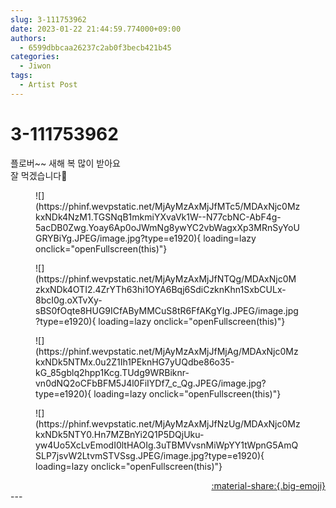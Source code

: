 ```yaml
---
slug: 3-111753962
date: 2023-01-22 21:44:59.774000+09:00
authors:
  - 6599dbbcaa26237c2ab0f3becb421b45
categories:
  - Jiwon
tags:
  - Artist Post
---
```


# 3-111753962

<div class="post-container" markdown="1">
<div class="content-container md-sidebar__scrollwrap" markdown="1">

플로버~~ 새해 복 많이 받아요<br>잘 먹겠습니다🤤
<figure markdown="1">
![](https://phinf.wevpstatic.net/MjAyMzAxMjJfMTc5/MDAxNjc0MzkxNDk4NzM1.TGSNqB1mkmiYXvaVk1W--N77cbNC-AbF4g-5acDB0Zwg.Yoay6Ap0oJWmNg8ywYC2vbWagxXp3MRnSyYoUGRYBiYg.JPEG/image.jpg?type=e1920){ loading=lazy onclick="openFullscreen(this)"}
</figure>

<figure markdown="1">
![](https://phinf.wevpstatic.net/MjAyMzAxMjJfNTQg/MDAxNjc0MzkxNDk4OTI2.4ZrYTh63hi1OYA6Bqj6SdiCzknKhn1SxbCULx-8bcI0g.oXTvXy-sBS0fOqte8HUG9ICfAByMMCuS8tR6FfAKgYIg.JPEG/image.jpg?type=e1920){ loading=lazy onclick="openFullscreen(this)"}
</figure>

<figure markdown="1">
![](https://phinf.wevpstatic.net/MjAyMzAxMjJfMjAg/MDAxNjc0MzkxNDk5NTMx.0u2Z1Ih1PEknHG7yUQdbe86o35-kG_85gblq2hpp1Kcg.TUdg9WRBiknr-vn0dNQ2oCFbBFM5J4l0FiIYDf7_c_Qg.JPEG/image.jpg?type=e1920){ loading=lazy onclick="openFullscreen(this)"}
</figure>

<figure markdown="1">
![](https://phinf.wevpstatic.net/MjAyMzAxMjJfNzUg/MDAxNjc0MzkxNDk5NTY0.Hn7MZBnYi2Q1P5DQjUku-yw4Uo5XcLvEmodI0ltHAOIg.3uTBMVvsnMiWpYY1tWpnG5AmQSLP7jsvW2LtvmSTVSsg.JPEG/image.jpg?type=e1920){ loading=lazy onclick="openFullscreen(this)"}
</figure>


</div>
</div>

<div style="text-align: right;" markdown="1">
<a href="https://weverse.io/fromis9/artist/3-111753962" style="text-align: right;">:material-share:{.big-emoji}</a>
</div>
---
